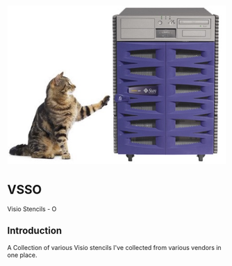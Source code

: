 ![alt tag](https://raw.githubusercontent.com/richardatlateralblast/vsso/master/vss.png)

VSSO
====

Visio Stencils -  O

Introduction
------------

A Collection of various Visio stencils I've collected from various vendors in one place.
